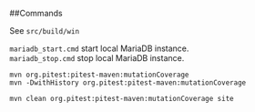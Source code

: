 
##Commands

See `src/build/win`

`mariadb_start.cmd` start local MariaDB instance.  
`mariadb_stop.cmd` stop local MariaDB instance.

`mvn org.pitest:pitest-maven:mutationCoverage`  
`mvn -DwithHistory org.pitest:pitest-maven:mutationCoverage`  

`mvn clean org.pitest:pitest-maven:mutationCoverage site`  
